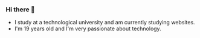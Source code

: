 ### Hi there 👋

- I study at a technological university and am currently studying websites.  
- I'm 19 years old and I'm very passionate about technology.
